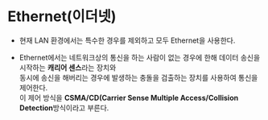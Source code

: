 
# Ethernet(이더넷)

* 현재 LAN 환경에서는 특수한 경우를 제외하고 모두 Ethernet을 사용한다.

* Ethernet에서는 네트워크상의 통신을 하는 사람이 없는 경우에 한해 데이터 송신을 시작하는 <b>캐리어 센스</b>라는 장치와 <br> 동시에 송신을 해버리는 경우에 발생하는 충돌을 검출하는 장치를 사용하여 통신을 제어한다. <br> 이 제어 방식을 <b>CSMA/CD(Carrier Sense Multiple Access/Collision Detection</b>방식이라고 부른다.
